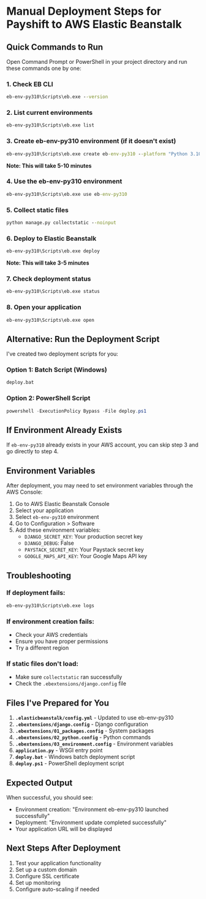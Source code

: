 # Manual Deployment Steps for Payshift to AWS Elastic Beanstalk

## Quick Commands to Run

Open Command Prompt or PowerShell in your project directory and run these commands one by one:

### 1. Check EB CLI
```cmd
eb-env-py310\Scripts\eb.exe --version
```

### 2. List current environments
```cmd
eb-env-py310\Scripts\eb.exe list
```

### 3. Create eb-env-py310 environment (if it doesn't exist)
```cmd
eb-env-py310\Scripts\eb.exe create eb-env-py310 --platform "Python 3.10"
```
**Note: This will take 5-10 minutes**

### 4. Use the eb-env-py310 environment
```cmd
eb-env-py310\Scripts\eb.exe use eb-env-py310
```

### 5. Collect static files
```cmd
python manage.py collectstatic --noinput
```

### 6. Deploy to Elastic Beanstalk
```cmd
eb-env-py310\Scripts\eb.exe deploy
```
**Note: This will take 3-5 minutes**

### 7. Check deployment status
```cmd
eb-env-py310\Scripts\eb.exe status
```

### 8. Open your application
```cmd
eb-env-py310\Scripts\eb.exe open
```

## Alternative: Run the Deployment Script

I've created two deployment scripts for you:

### Option 1: Batch Script (Windows)
```cmd
deploy.bat
```

### Option 2: PowerShell Script
```powershell
powershell -ExecutionPolicy Bypass -File deploy.ps1
```

## If Environment Already Exists

If `eb-env-py310` already exists in your AWS account, you can skip step 3 and go directly to step 4.

## Environment Variables

After deployment, you may need to set environment variables through the AWS Console:

1. Go to AWS Elastic Beanstalk Console
2. Select your application
3. Select `eb-env-py310` environment
4. Go to Configuration > Software
5. Add these environment variables:
   - `DJANGO_SECRET_KEY`: Your production secret key
   - `DJANGO_DEBUG`: False
   - `PAYSTACK_SECRET_KEY`: Your Paystack secret key
   - `GOOGLE_MAPS_API_KEY`: Your Google Maps API key

## Troubleshooting

### If deployment fails:
```cmd
eb-env-py310\Scripts\eb.exe logs
```

### If environment creation fails:
- Check your AWS credentials
- Ensure you have proper permissions
- Try a different region

### If static files don't load:
- Make sure `collectstatic` ran successfully
- Check the `.ebextensions/django.config` file

## Files I've Prepared for You

1. **`.elasticbeanstalk/config.yml`** - Updated to use eb-env-py310
2. **`.ebextensions/django.config`** - Django configuration
3. **`.ebextensions/01_packages.config`** - System packages
4. **`.ebextensions/02_python.config`** - Python commands
5. **`.ebextensions/03_environment.config`** - Environment variables
6. **`application.py`** - WSGI entry point
7. **`deploy.bat`** - Windows batch deployment script
8. **`deploy.ps1`** - PowerShell deployment script

## Expected Output

When successful, you should see:
- Environment creation: "Environment eb-env-py310 launched successfully"
- Deployment: "Environment update completed successfully"
- Your application URL will be displayed

## Next Steps After Deployment

1. Test your application functionality
2. Set up a custom domain
3. Configure SSL certificate
4. Set up monitoring
5. Configure auto-scaling if needed
